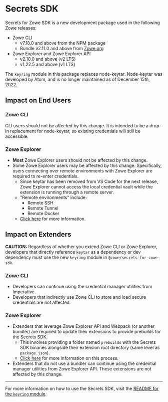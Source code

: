 # Secrets SDK

Secrets for Zowe SDK is a new development package used in the following Zowe releases:
- Zowe CLI
    - v7.18.0 and above from the NPM package
    - Bundle v2.11.0 and above from [Zowe.org](https://www.zowe.org/download#download-v2)
- Zowe Explorer and Zowe Explorer API
    - v2.10.0 and above (v2 LTS)
    - v1.22.5 and above (v1 LTS)

The `keyring` module in this package replaces node-keytar. Node-keytar was developed by Atom, and is no longer maintained as of December 15th, 2022.

## Impact on End Users

### Zowe CLI

CLI users should not be affected by this change. It is intended to be a drop-in replacement for node-keytar, so existing credentials will still be accessible.

### Zowe Explorer

- **Most** Zowe Explorer users should not be affected by this change.
- Some Zowe Explorer users may be affected by this change. Specifically, users connecting over remote environments with Zowe Explorer are required to re-enter credentials. 
    - Since keytar has been removed from VS Code for the next release, Zowe Explorer cannot access the local credential vault while the extension is running through a remote server.
    - "Remote environments" include:
        - Remote SSH
        - Remote Tunnel
        - Remote Docker
    - [Click here](https://github.com/zowe/vscode-extension-for-zowe/wiki/Usage-in-Remote-Environments) for more information.

## Impact on Extenders

**CAUTION:** Regardless of whether you extend Zowe CLI or Zowe Explorer, developers that directly reference `keytar` as a dependency or dev dependency must use the new `keyring` module in `@zowe/secrets-for-zowe-sdk`.

### Zowe CLI

- Developers can continue using the credential manager utilities from Imperative.
- Developers that indirectly use Zowe CLI to store and load secure credentials are not affected.

### Zowe Explorer

- Extenders that leverage Zowe Explorer API and Webpack (or another bundler) are required to update their extensions to provide prebuilds for the Secrets SDK. 
    - This involves providing a folder named `prebuilds` with the Secrets SDK binaries alongside their extension root directory (same level as `package.json`).
    - [Click here](https://github.com/zowe/zowe-cli/blob/master/packages/secrets/src/keyring/EXTENDERS.md#webpackingbundling-alongside-your-project) for more information on this process.
- Extenders that do not use a bundler can continue using the credential manager utilities from Zowe Explorer API. These extensions are not affected by this change.

---

For more information on how to use the Secrets SDK, visit the [README for the `keyring` module](/packages/secrets/src/keyring/README.md).